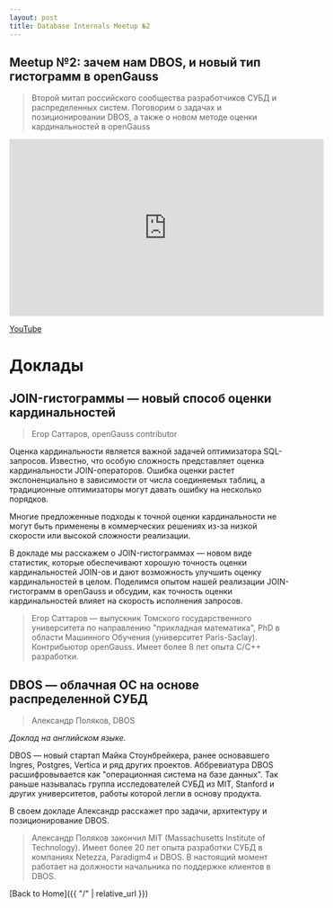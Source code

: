 ```yaml
---
layout: post
title: Database Internals Meetup №2
---
```


## Meetup №2: зачем нам DBOS, и новый тип гистограмм в openGauss

> Второй митап российского сообщества разработчиков СУБД и распределенных систем. 
> Поговорим о задачах и позиционировании DBOS, а также о новом методе оценки
> кардинальностей в openGauss
 
<!--more-->

<iframe width="560" height="315" src="https://www.youtube.com/embed/LMo6JBu2tzw" frameborder="0" allow="accelerometer; autoplay; clipboard-write; encrypted-media; gyroscope; picture-in-picture" allowfullscreen></iframe>

<p>
  <a href="https://www.youtube.com/watch?v=LMo6JBu2tzw" target="_blank" rel="noopener noreferrer">
    <i class="fab fa-youtube"></i> YouTube
  </a>
</p>

# Доклады
## JOIN-гистограммы — новый способ оценки кардинальностей
> Егор Саттаров, openGauss contributor

Оценка кардинальности является важной задачей оптимизатора SQL-запросов. Известно, что особую сложность представляет оценка кардинальности JOIN-операторов. Ошибка оценки растет экспоненциально в зависимости от числа соединяемых таблиц, а традиционные оптимизаторы могут давать ошибку на несколько порядков.

Многие предложенные подходы к точной оценки кардинальности не могут быть применены в коммерческих решениях из-за низкой скорости или высокой сложности реализации.

В докладе мы расскажем о JOIN-гистограммах — новом виде статистик, которые обеспечивают хорошую точность оценки кардинальностей JOIN-ов и дают возможность улучшить оценку кардинальностей в целом. Поделимся опытом нашей реализации JOIN-гистограмм в openGauss и обсудим, как точность оценки кардинальностей влияет на скорость исполнения запросов.

> Егор Саттаров — выпускник Томского государственного университета по направлению "прикладная математика", PhD в области Машинного Обучения (университет Paris-Saclay). Контрибьютор openGauss. Имеет более 8 лет опыта C/C++ разработки.

## DBOS — облачная ОС на основе распределенной СУБД
> Александр Поляков, DBOS

_Доклад на английском языке._

DBOS — новый стартап Майка Стоунбрейкера, ранее основавшего Ingres, Postgres, Vertica и ряд других проектов. Аббревиатура DBOS расшифровывается как "операционная система на базе данных". Так раньше называлась группа исследователей СУБД из MIT, Stanford и других университетов, работы которой легли в основу продукта.

В своем докладе Александр расскажет про задачи, архитектуру и позиционирование DBOS.

> Александр Поляков закончил MIT (Massachusetts Institute of Technology). Имеет более 20 лет опыта разработки СУБД в компаниях Netezza, Paradigm4 и DBOS. В настоящий момент работает на должности начальника по поддержке клиентов в DBOS.

[Back to Home]({{ "/" | relative_url }})
